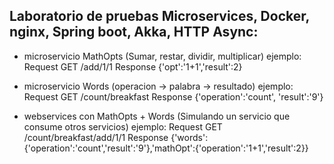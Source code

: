 ## Laboratorio de pruebas Microservices, Docker, nginx, Spring boot, Akka, HTTP Async: ###
- microservicio MathOpts (Sumar, restar, dividir, multiplicar)
	ejemplo: Request GET /add/1/1
		Response {'opt':'1+1','result':2}

- microservicio Words (operacion -> palabra -> resultado)
	ejemplo: Request GET /count/breakfast
		Response {'operation':'count', 'result':'9'}

- webservices con  MathOpts + Words (Simulando un servicio que consume otros servicios)
	ejemplo: Request GET /count/breakfast/add/1/1
		Response {'words':{'operation':'count','result':'9'},'mathOpt':{'operation':'1+1','result':2}}


